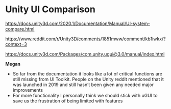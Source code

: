 # Unity UI Comparison

https://docs.unity3d.com/2020.1/Documentation/Manual/UI-system-compare.html

https://www.reddit.com/r/Unity3D/comments/1851mww/comment/kb1iwkx/?context=3

https://docs.unity3d.com/Packages/com.unity.ugui@3.0/manual/index.html

**Megan**

- So far from the documentation it looks like a lot of critical functions are still missing from UI Toolkit. People on the Unity reddit mentioned that it was launched in 2019 and still hasn’t been given any needed major improvements
- For more functionality I personally think we should stick with uGUI to save us the frustration of being limited with features